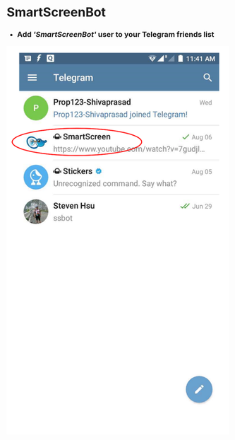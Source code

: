 # SmartScreenBot

* ### Add _'SmartScreenBot'_ user to your Telegram friends list

![](/assets/smartbot.png)
